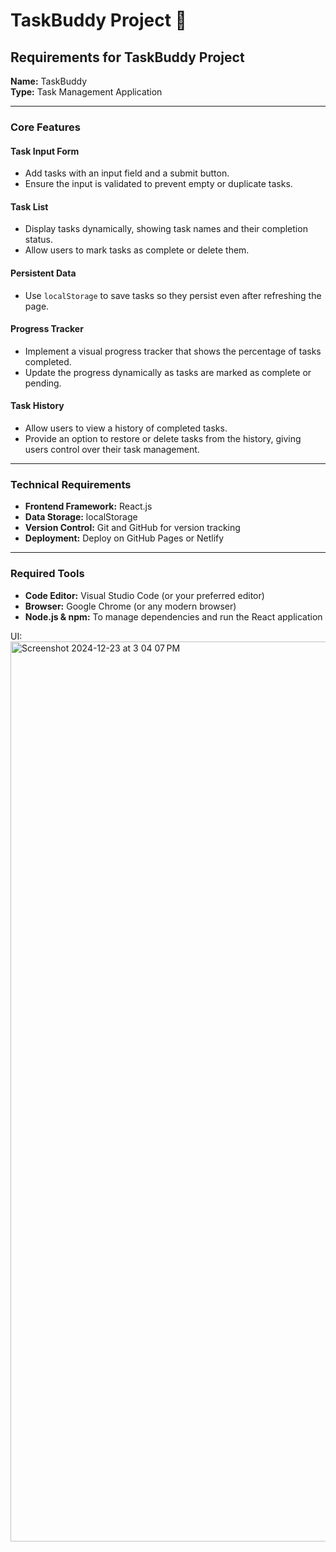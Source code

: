 # TaskBuddy Project 📝

## Requirements for TaskBuddy Project

**Name:** TaskBuddy  
**Type:** Task Management Application  

---

### Core Features

#### Task Input Form
- Add tasks with an input field and a submit button.
- Ensure the input is validated to prevent empty or duplicate tasks.

#### Task List
- Display tasks dynamically, showing task names and their completion status.
- Allow users to mark tasks as complete or delete them.

#### Persistent Data
- Use `localStorage` to save tasks so they persist even after refreshing the page.

#### Progress Tracker
- Implement a visual progress tracker that shows the percentage of tasks completed.
- Update the progress dynamically as tasks are marked as complete or pending.

#### Task History
- Allow users to view a history of completed tasks.
- Provide an option to restore or delete tasks from the history, giving users control over their task management.

---

### Technical Requirements
- **Frontend Framework:** React.js
- **Data Storage:** localStorage
- **Version Control:** Git and GitHub for version tracking
- **Deployment:** Deploy on GitHub Pages or Netlify

---

### Required Tools
- **Code Editor:** Visual Studio Code (or your preferred editor)
- **Browser:** Google Chrome (or any modern browser)
- **Node.js & npm:** To manage dependencies and run the React application


UI:
<img width="1440" alt="Screenshot 2024-12-23 at 3 04 07 PM" src="https://github.com/user-attachments/assets/d1f51c2c-992b-4514-a9ff-68235e47a7f8" />
